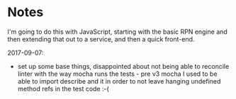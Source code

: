 # Notes

I'm going to do this with JavaScript, starting with the basic RPN engine and
then extending that out to a service, and then a quick front-end.

2017-09-07:

- set up some base things, disappointed about not being able to reconcile
  linter with the way mocha runs the tests - pre v3 mocha I used to be able to
  import describe and it in order to not leave hanging undefined method refs
  in the test code :-(

